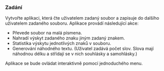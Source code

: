 ### Zadání

Vytvořte aplikaci, která čte uživatelem zadaný soubor a zapisuje do dalšího uživatelem zadaného souboru. Aplikace provádí následující akce:

- Převede soubor na malá písmena.
- Nahradí výskyt zadaného znaku jiným zadaný znakem.
- Statistika výskytu jednotlivých znaků v souboru.
- Generování náhodného textu. (Uživatel zadává počet slov. Slova mají náhodnou délku a střídají se v nich souhlásky a                    samohlásky.)

Aplikace se bude ovládat interaktivně pomocí jednoduchého menu.
